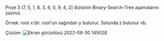 Proje 3
[7, 5, 1, 8, 3, 6, 0, 9, 4, 2] dizisinin Binary-Search-Tree aşamalarını yazınız.

Örnek: root x'dir. root'un sağından y bulunur. Solunda z bulunur vb.


Çözüm:
    ![Ekran görüntüsü 2022-08-30 145028](https://user-images.githubusercontent.com/93317917/187429419-d04247e6-9265-4d0a-8797-29db522c72d0.png)
